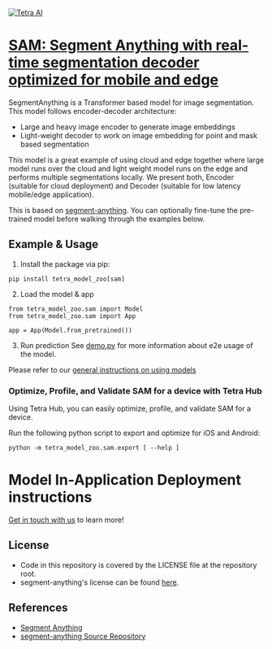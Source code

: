 [![Tetra AI](https://tetra.ai/img/logo.svg)](https://tetra.ai/)

# [SAM: Segment Anything with real-time segmentation decoder optimized for mobile and edge](https://pr-119.dl2059zyljmsx.amplifyapp.com/model-zoo/sam)

SegmentAnything is a Transformer based model for image segmentation.
This model follows encoder-decoder architecture:
  - Large and heavy image encoder to generate image embeddings
  - Light-weight decoder to work on image embedding for point and mask based segmentation

This model is a great example of using cloud and edge together where large model runs over the cloud and light weight model runs on the edge and performs multiple segmentations locally. We present both, Encoder (suitable for cloud deployment) and Decoder (suitable for low latency mobile/edge application).

This is based on [segment-anything](https://github.com/tetraai/segment-anything). You can optionally
fine-tune the pre-trained model before walking through the examples below.

## Example & Usage

1. Install the package via pip:
```
pip install tetra_model_zoo[sam]
```

2. Load the model & app
```
from tetra_model_zoo.sam import Model
from tetra_model_zoo.sam import App

app = App(Model.from_pretrained())
```

3. Run prediction
See [demo.py](demo.py#L62) for more information about e2e usage of the model.

Please refer to our [general instructions on using models](../../#tetra-model-zoo)

### Optimize, Profile, and Validate SAM for a device with Tetra Hub
Using Tetra Hub, you can easily optimize, profile, and validate SAM for a device.

Run the following python script to export and optimize for iOS and Android:
```
python -m tetra_model_zoo.sam.export [ --help ]
```

# Model In-Application Deployment instructions
<a href="mailto:support@tetra.ai?subject=Request Access for Tetra Hub&body=Interest in using SAM in model zoo for deploying on-device.">Get in touch with us</a> to learn more!

## License
- Code in this repository is covered by the LICENSE file at the repository root.
- segment-anything's license can be found [here](https://github.com/facebookresearch/segment-anything/blob/main/LICENSE).

## References
* [Segment Anything](https://arxiv.org/abs/2304.02643)
* [segment-anything Source Repository](https://github.com/facebookresearch/segment-anything)
